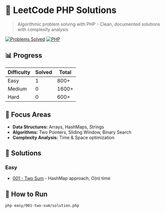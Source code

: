 # 🧠 LeetCode PHP Solutions

> Algorithmic problem solving with PHP - Clean, documented solutions with complexity analysis

[![Problems Solved](https://img.shields.io/badge/Problems%20Solved-1-brightgreen.svg)](https://github.com/TU-USERNAME/leetcode-php-solutions)
[![PHP](https://img.shields.io/badge/PHP-8.4-blue.svg)](https://php.net)

## 📊 Progress

| Difficulty | Solved | Total |
|------------|--------|-------|
| Easy       | 1      | 800+  |
| Medium     | 0      | 1600+ |
| Hard       | 0      | 600+  |

## 🎯 Focus Areas

- **Data Structures:** Arrays, HashMaps, Strings
- **Algorithms:** Two Pointers, Sliding Window, Binary Search
- **Complexity Analysis:** Time & Space optimization

## 📁 Solutions

### Easy
- [001 - Two Sum](./easy/001-two-sum/) - HashMap approach, O(n) time

## 🔧 How to Run

```bash
php easy/001-two-sum/solution.php